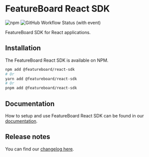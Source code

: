 # FeatureBoard React SDK

![npm](https://img.shields.io/npm/v/%40featureboard%2Freact-sdk?logo=npm) ![GitHub Workflow Status (with event)](https://img.shields.io/github/actions/workflow/status/arkahna/featureboard-sdks/main.yml?logo=github)

FeatureBoard SDK for React applications.

## Installation

The FeatureBoard React SDK is available on NPM.

```bash
npm add @featureboard/react-sdk
# Or
yarn add @featureboard/react-sdk
# Or
pnpm add @featureboard/react-sdk
```

## Documentation

How to setup and use FeatureBoard React SDK can be found in our [documentation](https://docs.featureboard.app/sdks/react-sdk/).

## Release notes

You can find our [changelog here](/libs/react-sdk/CHANGELOG.md).
